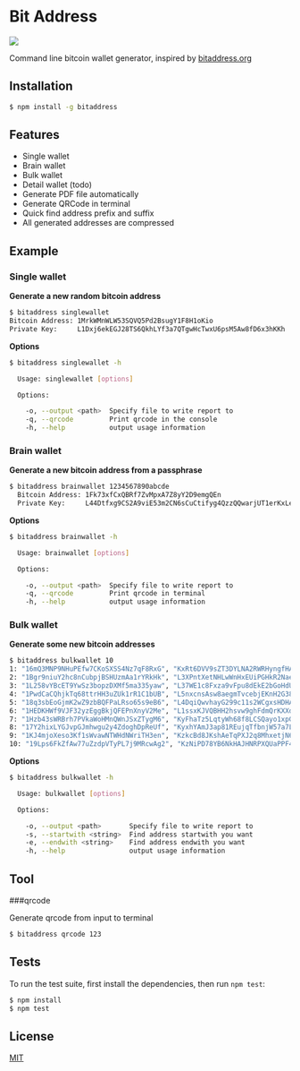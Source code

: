 # Bit Address
![](https://travis-ci.org/bitaddress/bitaddress.svg?branch=master)

Command line bitcoin wallet generator, inspired by [bitaddress.org](bitaddress.org)

## Installation

```bash
$ npm install -g bitaddress
```

## Features

  * Single wallet
  * Brain wallet
  * Bulk wallet
  * Detail wallet (todo)
  * Generate PDF file automatically
  * Generate QRCode in terminal
  * Quick find address prefix and suffix
  * All generated addresses are compressed

## Example

### Single wallet

**Generate a new random bitcoin address**

```bash
$ bitaddress singlewallet
Bitcoin Address: 1MrkWMnWLW53SQVQ5Pd2BsugY1F8H1oKio
Private Key:     L1Dxj6ekEGJ28TS6QkhLYf3a7QTgwHcTwxU6psM5Aw8fD6x3hKKh
```

**Options**
```bash
$ bitaddress singlewallet -h

  Usage: singlewallet [options]

  Options:

    -o, --output <path>  Specify file to write report to
    -q, --qrcode         Print qrcode in the console
    -h, --help           output usage information

```

### Brain wallet
**Generate a new bitcoin address from a passphrase**

```bash
$ bitaddress brainwallet 1234567890abcde
  Bitcoin Address: 1Fk73xfCxQBRf7ZvMpxA7Z8yY2D9emgQEn
  Private Key:     L44Dtfxg9CS2A9viE53m2CN6sCuCtifyg4QzzQQwarjUT1erKxLe
```

**Options** 
```bash
$ bitaddress brainwallet -h

  Usage: brainwallet [options]

  Options:

    -o, --output <path>  Specify file to write report to
    -q, --qrcode         Print qrcode in terminal
    -h, --help           output usage information
```

### Bulk wallet
  
**Generate some new bitcoin addresses**
  
```bash
$ bitaddress bulkwallet 10
1: "16mQ3MNP9NHuPEfw7CKoSXSS4Nz7qF8RxG", "KxRt6DVV9sZT3DYLNA2RWRHyngfHA3Gxb7JKunFvkmrCqURkKrHK"
2: "1Bgr9niuY2hc8nCubpjBSHUzmAa1rYRkHk", "L3XPntXetNHLwWnHxEUiPGHkR2NaeeFAonHTmsTzQ7SbA1L1VamB"
3: "1L258vYBcET9YwSz3bopzDXMf5ma335yaw", "L37WE1c8Fxza9vFpu8dEkE2bGoHdURUMMS75nTPCtoRfEs11S6wZ"
4: "1PwdCaCQhjkTq68ttrHH3uZUk1rR1C1bUB", "L5nxcnsAsw8aegmTvcebjEKnH2G385EqxSgrERLMvCvvZLAhvotS"
5: "18q3sbEoGjmK2wZ9zbBQFPaLRso65s9eB6", "L4DqiQwvhayG299c11s2WCgxsHDHAYpZTqch7seJ7o3T7D4Jzoqh"
6: "1HEDKHWf9VJF32yzEggBkjQFEPnXnyV2Me", "L1ssxKJVQBHH2hsvw9ghFdmQrKXXd9rtuYxsSJeFHUHsiNWQZijG"
7: "1Hzb43sWRBrh7PVkaWoHMnQWnJSxZTygM6", "KyFhaTz5LqtyWh68f8LCSQayo1xpGcdEfSdzBQ16SzbCMrrMSS7B"
8: "17Y2hixLYGJvpGJmhwgu2y4ZdoghDpReUf", "KyxhYAmJ3ap81REujqTfbnjW57a7LNgaSZLYJEZ35UGHQi2TkK11"
9: "1KJ4mjoXeso3Kf1sWvawNTWHdNWriTH3en", "KzkcBd8JKshAeTqPXJ2q8MhxetjN69vgqkMt2L7B6AYXPZzyogHX"
10: "19Lps6FkZfAw77uZzdpVTyPL7j9MRcwAg2", "KzNiPD78YB6NkHAJHNRPXQUaPPF4zhUDgBzMkVDSgiovfbgeZayF"
```

**Options**
```bash
$ bitaddress bulkwallet -h

  Usage: bulkwallet [options]

  Options:

    -o, --output <path>       Specify file to write report to
    -s, --startwith <string>  Find address startwith you want
    -e, --endwith <string>    Find address endwith you want
    -h, --help                output usage information
```

## Tool

###qrcode

Generate qrcode from input to terminal

```bash
$ bitaddress qrcode 123

```

## Tests

  To run the test suite, first install the dependencies, then run `npm test`:

```bash
$ npm install
$ npm test
```

## License

  [MIT](LICENSE)




